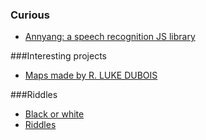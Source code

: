### Curious
* [Annyang: a speech recognition JS library](https://www.talater.com/annyang/)


###Interesting projects
* [Maps made by R. LUKE DUBOIS](http://music.columbia.edu/~luke/perfect/01AK.shtml)

###Riddles
* [Black or white](https://www.youtube.com/watch?v=N5vJSNXPEwA)
* [Riddles](http://puzzles.nigelcoldwell.co.uk/)
